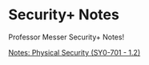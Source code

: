 # Security+ Notes
Professor Messer Security+ Notes!




[Notes: Physical Security (SY0-701 - 1.2)](https://github.com/ashamsaasef7533-a11y/Security-Notes/blob/main/PhysicalSecurity.md) 
